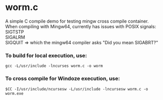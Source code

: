 # worm.c

A simple C compile demo for testing mingw cross compile container.   
When compiling with Mingw64, currently has issues with POSIX signals:
SIGTSTP   
SIGALRM   
SIGQUIT => which the mingw64 compiler asks "Did you mean SIGABRT?"   

### To build for local execution, use:
```
gcc -L/usr/include -lncurses worm.c -o worm
```

### To cross compile for Windoze execution, use:
```
$CC -I/usr/include/ncursesw -L/usr/include -lncursesw worm.c -o worm.exe
```
